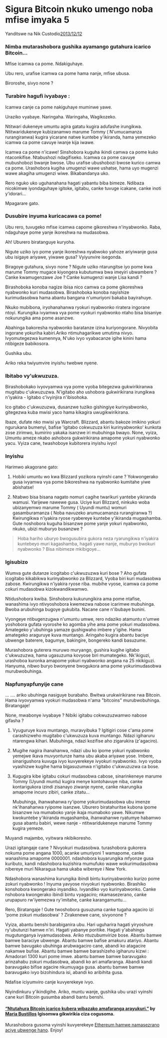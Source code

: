 # Sigura Bitcoin nkuko umengo noba mfise imyaka 5

Yanditswe na Nik Custodio[2013/12/12](https://www.freecodecamp.org/news/explain-bitcoin-like-im-five-73b4257ac833/)

<LanguageDropdown/>

### Nimba mutarashobora gushika ayamango gutahura icarico Bitcoin…

Mfise icamwa ca pome. Ndakiguhaye.

Ubu rero, urafise icamwa ca pome hama nanje, mfise ubusa.

Biroroshe, sivyo none ?

### Turabire hagufi ivyabaye :

Icamwa canje ca pome nakiguhaye muminwe yawe.

Uraziko vyabaye. Naringaha. Waringaha, Wagikozeko.

Ntitwari dukeneye umuntu agira gatatu kugira adufashe irungikwa. Ntitwaridukeneye kubizanamwo marume Tommy ( N'umucamanza rurangiranwa) kugira yicarane natwe kuntebe y'ikiranda, hama yemezeko icamwa ca pome cavuye iwanje kija iwawe.

Icamwa ca pome n'icawe! Sinshobora kuguha ikindi camwa ca pome kuko ntaconkifise. Ntabushozi ndagifiseko. Icamwa ca pome cavuye mubushobozi bwanje bwose. Ubu urafise ubushobozi bwose kurico camwa ca pome. Urashobora kugiha umugenzi wawe ushatse, hama uyo mugenzi wawe akagiha umugenzi wiwe. Bikabandanya uko.

Rero nguko uko uguhanahana hagati yabantu biba bimeze. Ndibaza nicokimwe iyondaguhaye igitoke, igitabu, canke tuvuge icakane, canke inoti y'idorari…

Mpagarare gato.

### Dusubire inyuma kuricacawa ca pome!

Ubu rero, tuvugeko mfise icamwa capome gikoreshwa n'inyabwonko. Raba, ndaguhaye pome yanje ikoreshwa na mudasobwa.

Ah! Uburero biratanguye kuryoha.

Nigute uziko iyo pome yanje ikoreshwa nyabwoko yahoze ariyiwanje gusa ubu isigaye ariyawe, yiwawe gusa? Vyiyunvire isegonda.

Biragoye gutahura, sivyo none ? Nigute uziko ntarungitse iyo pome kwa marume Tommy mugace kiyongera kubutumwa bwa imeyiri ubwambere ? Canke kwamugenzawe Joe ? Canke kumugenzi wanje Lisa kandi ?

Birashoboka konoba nagize ibisa nico camwa ca pome gikoreshwa nyabwonko kuri mudasobwa. Birashoboka konoba nayishize kurimudasobwa hama abantu bangana n'umuriyoni bakaba bayirahuye.

Nkuko mubibona, iryohanahanwa ryokuri nyabwonko riratera ingorane ntoyi. Kurungika ivyamwa vya pome vyokuri nyabwonko ntaho bisa bisaniye nokurungika ama pome asanzwe.

Abahinga bakoresha nyabwonko baratanze izina kuriyongorane. Nivyobita ingorane yokuriha kabiri.Ariko ntimuhagarikwe umutima nivyo. Ivyomutegezwa kumennya, N'uko ivyo vyabacanze igihe kinini hama ntibigeze babikosora.

Gushika ubu.

Ariko reka twiyumvire inyishu twebwe nyene.

### Ibitabo vy'ukwuzuza.

Birashobokako ivyovyamwa vya pome vyoba bitegezwa gukwirikiranwa mugitabu c'ukwuzuzwa. N'igitabo aho ushobora gukwirikirana irungikwa n'iyakira - Igitabo c'ivyinjira n'ibisohoka.

Ico gitabo c'ukwuzuzwa, dusanzwe tuziko gishingiye kurinyabwonko, gitegezwa kuba mwisi yaco hama kikagira uwugikwirikirana.

Ibaze, dufate nko mwisi ya Warcraft. Blizzard, abantu bakoze imikino yokuri ngurukana bumenyi, bafise 'igitabo cokwuzuza kiri kurinyabwonko' kunkota zose zirimwo, kumiriro yakaka isanzwe iri mubuhinga bwayo. None, vyiza, Umuntu ameze nkabo ashobora gukwirikirana amapome yokuri nyabwonko yacu. Vyiza cane, twashoboye kubitorera inyishu ivyo!

### Inyishu

Harimwo akagorane gato:

1) Hobiki umuntu wo kwa Blizzard yozikora nyinshi cane ? Yokwongerako gusa ivyamwa vya pome bikoreshwa na nyabwonko kumitahe yiwe abishatse!

2) Ntabwo bisa bisana nagato nomuri cagihe twarikuri yantebe yikiranda wamusi. Yarijewe nawewe gusa. Uciye kuri Blizzard, ninkuko woba ubizanyemwo marume Tommy ( Uyundi muntu) womuri gasamburamanza ( Noba navuzeko arumucamanza rurangiranwa ?) Kwirungikwa n'iyakira ryose ryabereye kuntebe y'ikiranda mugashamba. Gute noshobora kuguha bisanzwe pome yanje yokuri nyabwonko, nkuko, ubizi muburyo busanzwe ?

> Hoba hariho uburyo bwogusubira gukora neza ryarungikwa n'iyakira kuntebeyo muri kagashamba, hagati yawe nanje, muburyo bwokuri nyabwonko ? Bisa nibimeze mkibigoye...

### Igisubizo

Wumva gute dutanze icogitabo c'ukwuzuzwa kuri bose ? Aho gufata icogitabo kikabikwa kurinyabwonko za Blizzard, Vyoba biri kuri mudasobwa zabose. Kwirungikwa n'iyakira ryose riba. mubihe vyose, icamwa ca pome cokuri mudasobwa kizokwandikwamwo.

Ntidushobora kwiba. Sinshobora kukurungikira ama pome ntafise, wanashima ivyo ntivyoshobora kwemezwa nabose icarimwe mubuhinga. Bwoba arubuhinga bugoye gukubita. Nacane cane n'ibubaye bunini.

Vyongeye ntibugenzugwa n'umuntu umwe, rero ndaziko atamuntu n'umwe yoshobora gufata vyoroshe ko agomba yihe ama pome yokuri mudasobwa. Amategeko y'ubuhinga yamaze gushigwaho imbere y'igihe. Hama amategeko araguruye kuva muntango. Aringaho kugira abantu baciye ubwenge baterere, bagumye, bakingire, bongereko kandi basuzume.

Murashobora guterera muruwo muryango, gushira kugihe igitabo c'ukwuzuzwa, hama ugasuzuma kovyose biri mumategeko. Nk'ikiguzi, urashoboa kuronka amapome yokuri nyabwonko angana na 25 nkikiguzi. Hanyuma, nibwo buryo bwonyene bwogukora ama pome yokurimudasobwa murubwobuhinga.

### Napfunyapfunyije cane

… .... ariko ubuhinga nasiguye burabaho. Bwitwa urukwirikirane rwa Bitcoin. Hama ivyovyamwa vyokuri mudasobwa n'ama "bitcoins" murubwobuhinga. Biratangaje!

None, mwabonye ivyabaye ? Nibiki igitabu cokwuzuzwamwo nabose gifasha ?

1) Vyuguruye kuva muntango, muravyibuka ? Igitigiri cose c'ama pome carashizweho mugitabo c'ukwuzuza kuva muntango. Ndazi igiharuru ntarengwa kihari. Mubuhinga, ndazi kozifise aho zigarukira (z'agaciro).

2) Mugihe nagira ihanahanwa, ndazi ubu ko ipome yokuri nyabwonko yemejwe ikava muvyontunze hama ubu akaba ariyawe yose. Imbere, sinarigushora kuvuga ivyo kuvyerekeye ivyokuri nyabwonko. Ivyo vyoba vyashizwe kugihe hama bigasuzumwa n'igitabo c'ukwuzuzwa ca bose.

3) Kugugira kibe igitabu cokuri mudasobwa cabose, sinarinkeneye marume Tommy (Uyundi muntu) kugira menye kontohavuye niba, canke kontarigukora izindi zisanayo ziwanje nyene, canke nkarungika amapome incuro zibiri, canke zitatu…

    Mubuhinga, ihanwahanwa ry'ipome yokurimudasobwa ubu imenze nk'ihanahanwa ryipome isanzwe. Uburero biratahuritse kubona ipome bisanzwe iva mumaboko yanje ikaja mumaboko yawe. Nikumwe kwokuntebe y'ikiranda mugashamba, ihanwahanwe ryatumye habamwo gusa abantu babiri, wewe nanje - ntitwaridukeneye marume Tommy kugira yemeze.

Muyandi majambo, vyitwara nkibikoresho.

Urazi igitangaje cane ? Nivyokuri mudasobwa. turashobora gukorera nokuma pome angana 1000, acanke umuriyoni 1 wamapome, canke wanashima amapome 0000001. ndashobora kuyarungika mfyonze gusa kuributo, kandi ndashobora kuzishira mumufuko wawe wokurimudasobwa nibereye muri Nikaragua hama ukaba wibereye i New York.

Ndashobora wanashima kurungika ibindi bintu kurinyabwonko kurizo pome zokuri nyabwonko ! Inyuma yavyose nivyokuri nyabwonko. Birashiko konshobora kwongerako inyandiko. Ivyandiko vyo kurinyabwonko. Canke nshobora kwongerako ibindi bintu vyagaciro; nkamasezerano, canke urupapuro rw'iyemezwa ry'imitahe, canke karangamuntu...

Rero, Biratangaje ! Gute twoshobora gusuzuma canke tugaha agaciro izi 'pome zokuri mudasobwa' ? Zirakenewe cane, sivyonone ?

Vyiza, abantu benshi barabiganira ubu. Hari uguharira hagati yiryoshure ry'ubutunzi hamwe n'iri. Hagati yabanye poritike. Hagati y'abahinga mugutunganya ivyamudasobwa. Ariko ntuzubumvirize bose. Abantu bamwe bamwe baraciye ubwenge. Abantu bamwe bafise amakuru atariyo. Abantu bamwe bavugako ubuhinga arubwagaciro cane, abandi ko atagacire nakamwe bufise. Abantu bamwe bamwe barashizeho igiharuru kizwi : Amadorari 1300 kuri pome imwe. abantu bamwe bamwe baravugako arinzahabu zokuri mudasobwa, abandi ko ari amafaranga. Abandi kandi baravugako bifise agacire nkumuyaga gusa. abantu bamwe bamwe baravugako ivyo bizohindura isi, abandi ko aribihita gusa.

Ndafise iciyumviro canje kuvyerekeye ivyo.

Niyindinkuru y'ikindigihe. Ariko, muntu wanje, gushika ubu urazi vyinshi cane kuri Bitcoin gusumba abandi bantu benshi.

#### [“Ntutahura Bitcoin icarico kubera wibazako amafaranga arayukuri.”](https://medium.com/@mariabustillos/you-dont-understand-bitcoin-because-you-think-money-is-real-5aef45b8e952?source=linkShare-2d6f142ff3cc-1512362100) by [Maria Bustillos](https://www.freecodecamp.org/news/explain-bitcoin-like-im-five-73b4257ac833/undefined) Igisomwa gikwirikia ciza cogusoma.

Murashobora gusoma vyinshi kuvyerekeye [Ethereum hamwe namasezrano aciye ubwenge hano](https://medium.freecodecamp.org/smart-contracts-for-dummies-a1ba1e0b9575?source=linkShare-2d6f142ff3cc-1512086124). Enjoy!
